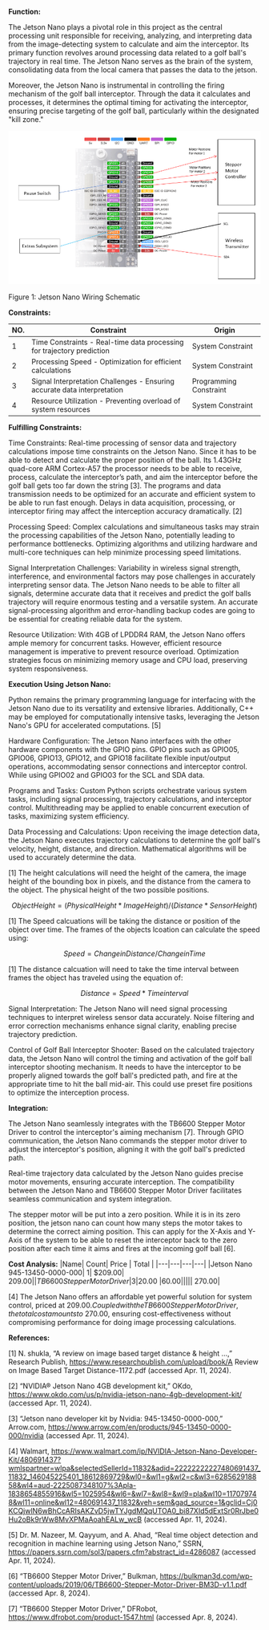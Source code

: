 **Function:**

The Jetson Nano plays a pivotal role in this project as the central processing unit responsible for receiving, analyzing, and interpreting data from the image-detecting system to calculate and aim the interceptor. Its primary function revolves around processing data related to a golf ball's trajectory in real time. The Jetson Nano serves as the brain of the system, consolidating data from the local camera that passes the data to the jetson.

Moreover, the Jetson Nano is instrumental in controlling the firing mechanism of the golf ball interceptor. Through the data it calculates and processes, it determines the optimal timing for activating the interceptor, ensuring precise targeting of the golf ball, particularly within the designated "kill zone."

![System](../Images/MainProcessor/JetsonNanoGPIODiagram.png)

Figure 1: Jetson Nano Wiring Schematic



**Constraints:**

| NO. |	Constraint | Origin |
|-----|------------|--------|
| 1	| Time Constraints - Real-time data processing for trajectory prediction | System Constraint |
| 2	| Processing Speed - Optimization for efficient calculations | System Constraint |
| 3	| Signal Interpretation Challenges - Ensuring accurate data interpretation | Programming Constraint |
| 4	| Resource Utilization - Preventing overload of system resources | System Constraint |



**Fulfilling Constraints:**

Time Constraints: Real-time processing of sensor data and trajectory calculations impose time constraints on the Jetson Nano. Since it has to be able to detect and calculate the proper position of the ball. Its 1.43GHz quad-core ARM Cortex-A57 the processor needs to be able to receive, process, calculate the interceptor’s path, and aim the interceptor before the golf ball gets too far down the string [3]. The programs and data transmission needs to be optimized for an accurate and efficient system to be able to run fast enough. Delays in data acquisition, processing, or interceptor firing may affect the interception accuracy dramatically. [2]

Processing Speed: Complex calculations and simultaneous tasks may strain the processing capabilities of the Jetson Nano, potentially leading to performance bottlenecks. Optimizing algorithms and utilizing hardware and multi-core techniques can help minimize processing speed limitations.

Signal Interpretation Challenges: Variability in wireless signal strength, interference, and environmental factors may pose challenges in accurately interpreting sensor data. The Jetson Nano needs to be able to filter all signals, determine accurate data that it receives and predict the golf balls trajectory will require enormous testing and a versatile system. An accurate signal-processing algorithm and error-handling backup codes are going to be essential for creating reliable data for the system.

Resource Utilization: With 4GB of LPDDR4 RAM, the Jetson Nano offers ample memory for concurrent tasks. However, efficient resource management is imperative to prevent resource overload. Optimization strategies focus on minimizing memory usage and CPU load, preserving system responsiveness.



**Execution Using Jetson Nano:**

Python remains the primary programming language for interfacing with the Jetson Nano due to its versatility and extensive libraries. Additionally, C++ may be employed for computationally intensive tasks, leveraging the Jetson Nano's GPU for accelerated computations. [5]

Hardware Configuration: The Jetson Nano interfaces with the other hardware components with the GPIO pins. GPIO pins such as GPIO05, GPIO06, GPIO13, GPIO12, and GPIO18 facilitate flexible input/output operations, accommodating sensor connections and interceptor control. While using GPIO02 and GPIO03 for the SCL and SDA data.

Programs and Tasks: Custom Python scripts orchestrate various system tasks, including signal processing, trajectory calculations, and interceptor control. Multithreading may be applied to enable concurrent execution of tasks, maximizing system efficiency.

Data Processing and Calculations: Upon receiving the image detection data, the Jetson Nano executes trajectory calculations to determine the golf ball's velocity, height, distance, and direction. Mathematical algorithms will be used to accurately determine the data.

[1] The height calculations will need the height of the camera, the image height of the bounding box in pixels, and the distance from the camera to the object. The physical height of the two possible positions.
~~~math
Object Height = ( Physical Height * Image Height )/( Distance * Sensor Height )
~~~

[1] The Speed calcuations will be taking the distance or position of the object over time. The frames of the objects lcoation can calculate the speed using:
~~~math
Speed = Change in Distance / Change in Time
~~~

[1] The distance calcuation will need to take the time interval between frames the object has traveled using the equation of:
~~~math
Distance = Speed * Time interval
~~~



Signal Interpretation: The Jetson Nano will need signal processing techniques to interpret wireless sensor data accurately. Noise filtering and error correction mechanisms enhance signal clarity, enabling precise trajectory prediction.

Control of Golf Ball Interceptor Shooter: Based on the calculated trajectory data, the Jetson Nano will control the timing and activation of the golf ball interceptor shooting mechanism. It needs to have the interceptor to be properly aligned towards the golf ball's predicted path, and fire at the appropriate time to hit the ball mid-air. This could use preset fire positions to optimize the interception process.




**Integration:**

The Jetson Nano seamlessly integrates with the TB6600 Stepper Motor Driver to control the interceptor's aiming mechanism [7]. Through GPIO communication, the Jetson Nano commands the stepper motor driver to adjust the interceptor's position, aligning it with the golf ball's predicted path.

Real-time trajectory data calculated by the Jetson Nano guides precise motor movements, ensuring accurate interception. The compatibility between the Jetson Nano and TB6600 Stepper Motor Driver facilitates seamless communication and system integration.

The stepper motor will be put into a zero position. While it is in its zero position, the jetson nano can count how many steps the motor takes to determine the correct aiming position. This can apply for the X-Axis and Y-Axis of the system to be able to reset the interceptor back to the zero position after each time it aims and fires at the incoming golf ball [6].


**Cost Analysis:**
|Name|	Count|	Price |	Total |
|---|---|---|---|
|Jetson Nano 945-13450-0000-000|	1|	$209.00|	$209.00|
|TB6600 Stepper Motor Driver|	3	|$20.00	|$60.00|
| | | | 			~$270.00|

[4] The Jetson Nano offers an affordable yet powerful solution for system control, priced at $209.00. Coupled with the TB6600 Stepper Motor Driver, the total cost amounts to ~$270.00, ensuring cost-effectiveness without compromising performance for doing image processing calculations.



**References:**

[1] N. shukla, “A review on image based target distance & height ...,” Research Publish, https://www.researchpublish.com/upload/book/A Review on Image Based Target Distance-1172.pdf (accessed Apr. 11, 2024). 

[2] “NVIDIA® Jetson Nano 4GB development kit,” OKdo, https://www.okdo.com/us/p/nvidia-jetson-nano-4gb-development-kit/ (accessed Apr. 11, 2024).

[3] “Jetson nano developer kit by Nvidia: 945-13450-0000-000,” Arrow.com, https://www.arrow.com/en/products/945-13450-0000-000/nvidia (accessed Apr. 11, 2024).

[4] Walmart, https://www.walmart.com/ip/NVIDIA-Jetson-Nano-Developer-Kit/480691437?wmlspartner=wlpa&selectedSellerId=11832&adid=22222222227480691437_11832_146045225401_18612869729&wl0=&wl1=g&wl2=c&wl3=628562918858&wl4=aud-2225087348107%3Apla-1838654855916&wl5=1025954&wl6=&wl7=&wl8=&wl9=pla&wl10=117079748&wl11=online&wl12=480691437_11832&veh=sem&gad_source=1&gclid=Cj0KCQjwlN6wBhCcARIsAKZvD5jwTYJgdMQqUTOA0_bi87XId5dExtSr0RrJbe0Hu2oBk9rWw8MvXPMaAoahEALw_wcB (accessed Apr. 11, 2024).

[5] Dr. M. Nazeer, M. Qayyum, and A. Ahad, “Real time object detection and recognition in machine learning using Jetson Nano,” SSRN, https://papers.ssrn.com/sol3/papers.cfm?abstract_id=4286087 (accessed Apr. 11, 2024). 

[6] “TB6600 Stepper Motor Driver,” Bulkman, https://bulkman3d.com/wp-content/uploads/2019/06/TB6600-Stepper-Motor-Driver-BM3D-v1.1.pdf (accessed Apr. 8, 2024).

[7] “TB6600 Stepper Motor Driver,” DFRobot, https://www.dfrobot.com/product-1547.html (accessed Apr. 8, 2024).
